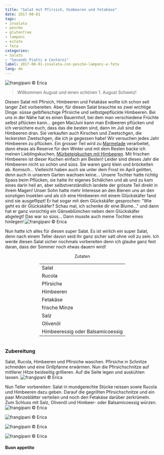 ```yaml
---
title: "Salat mit Pfirsich, Himbeeren und Fetakäse"
date: 2017-08-01
tags:
- insalata
- pesche
- glutenfree
- lamponi 
- estate
- feta
categories:
- Salato
- "Secondi Piatti e Contorni"
label: 2017-08-01-insalata-con-pesche-lamponi-e-feta
lang: de
---
```

![](../2017-08-01-insalata-con-pesche-lamponi-e-feta/header.jpg "frangipani © Erica")

> Willkommen August und einen schönen 1. August Schweiz!

Diesen Salat mit Pfirsich, Himbeeren und Fetakäse wollte ich schon seit langer Zeit vorbereiten. Aber, für diesen Salat brauchte es zwei wichtige Dinge: süsse gelbfleischige Pfirsiche und selbstgepflückte Himbeeren. Bei uns in der Nähe hat es einen Bauernhof, bei dem man verschiedene Früchte selbst pflücken kann... gegen Mai/Juni kann man Erdbeeren pflücken und ich versichere euch, dass das die besten sind, dann im Juli sind die Himbeeren dran. Sie verkaufen auch Kirschen und Zwetschgen, die leckersten Zwetschgen, die ich je gegessen habe! Wir versuchen jedes Jahr Himbeeren zu pflücken. Ein grosser Teil wird zu <a href="http://frangipani.raiano.ch/2014-06-21-marmella-di-fragole-e-lamponi/" target="_blank">Marmelade</a> verarbeitet, dann etwas als Reserve für den Winter und mit dem Resten backe ich meinen Lieblingskuchen, <a href="http://frangipani.raiano.ch/2013-10-18-crostata-di-lamponi/" target="_blank">Mürbeteigkuchen mit Himbeeren</a>. Mit frischen Himbeeren ist dieser Kuchen einfach am Besten! Leider sind dieses Jahr die Himbeeren nicht so schön und süss. Sie waren ganz klein und bröckelten ab. Komisch... Vielleicht haben auch sie unter dem Frost im April gelitten, denn auch in unserem Garten wachsen keine... Unsere Tochter hatte richtig Spass beim Pflücken, sie hatte ihr eigenes Schälchen und ab und zu kam eines darin heil an, aber selbstverständlich landete der grösste Teil direkt in ihrem Magen! Unser Sohn hatte mehr Interesse an den Bienen uns an den sonstigen Insekten und als ich eine Himbeeren mit einem Glückskäfer fand sind sie ausgeflippt! Er hat sogar mit dem Glückskäfer gesprochen: "Wie geht es dir Glückskäfer? Schau mal, ich schenke dir eine Blume..." und dann hat er ganz vorsichtig ein Gänseblümchen neben dem Glückskäfer abgelegt! Das war so süss... Dann musste auch meine Tochter eines hinlegen!
![](../2017-08-01-insalata-con-pesche-lamponi-e-feta/lamponi.jpg "frangipani © Erica")

Nun hatte ich alles für diesen super Salat. Es ist wirlich ein super Salat, denn nach einem Teller davon seid ihr ganz sicher satt ohne voll zu sein. Ich werde diesen Salat sicher nochmals vorbereiten denn ich glaube ganz fest daran, dass der Sommer noch etwas dauern wird!

<div id="wrapper" style="text-align: center">
  <div id="yourdiv" style="display: inline-block;">
    <div class="ingredients">
      <div class="ingredients-title">Zutaten</div>
      <table>
        <tbody>
          <tr>
            <td>Salat</td>
          </tr>
          <tr>
            <td>Rucola</td>
          </tr>
          <tr>
            <td>Pfirsiche</td>
          </tr>
          <tr>
            <td>Himbeeren</td>
          </tr>
          <tr>
            <td>Fetakäse</td>
          </tr>
          <tr>
            <td>frische Minze</td>
          </tr>
          <tr>
            <td>Salz</td>
          </tr>
          <tr>
            <td>Olivenöl</td>
          </tr>
          <tr>
            <td>Himbeeressig oder Balsamicoessig</td>
          </tr>
        </tbody>
      </table>
    </div>
  </div>
</div>


<h3>
  <font color="grey">
    <i class="fa-solid fa-gears"></i>
  </font> Zubereitung
</h3>

Salat, Rucola, Himbeeren und Pfirsiche waschen. Pfirsiche in Schnitze schneiden und eine Grillpfanne erwärmen. Nun die Pfirsichschnitze auf mittlerer Hitze beidseitig grillieren. Auf die Seite legen und auskühlen lassen.
![](../2017-08-01-insalata-con-pesche-lamponi-e-feta/pesche.jpg "frangipani © Erica")

Nun Teller vorbereiten: Salat in mundgerechte Stücke reissen sowie Rucola und Himbeeren dazu geben. Darauf die gegrillten Pfirsichschnitze und ein paar Minzeblätter verteilen und noch den Fetakäse darüber zerkrümeln. Zum Schluss mit Salz, Olivenöl und Himbeer- oder Balsamicoessig würzen.
![](../2017-08-01-insalata-con-pesche-lamponi-e-feta/risultato1.jpg "frangipani © Erica")

![](../2017-08-01-insalata-con-pesche-lamponi-e-feta/risultato2.jpg "frangipani © Erica")

![](../2017-08-01-insalata-con-pesche-lamponi-e-feta/risultato3.jpg "frangipani © Erica")

![](../2017-08-01-insalata-con-pesche-lamponi-e-feta/risultato4.jpg "frangipani © Erica")

<h4>Buon appetito
  <font color="red">
    <i class="fa-regular fa-face-smile"></i>
  </font>
</h4>
